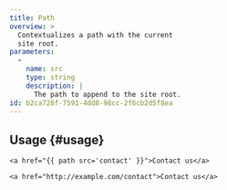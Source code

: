 ```yaml
---
title: Path
overview: >
  Contextualizes a path with the current
  site root.
parameters:
  -
    name: src
    type: string
    description: |
      The path to append to the site root.
id: b2ca728f-7591-4dd8-98cc-2f6cb2d5f8ea
---
```

## Usage {#usage}

```
<a href="{{ path src='contact' }}">Contact us</a>
```

```
<a href="http://example.com/contact">Contact us</a>
```

